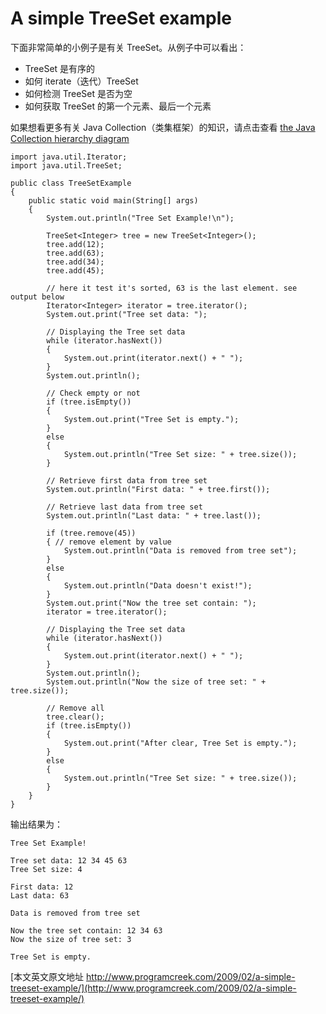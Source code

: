# A simple TreeSet example

下面非常简单的小例子是有关 TreeSet。从例子中可以看出：

*  TreeSet 是有序的
*  如何 iterate（迭代）TreeSet
*  如何检测 TreeSet 是否为空
*  如何获取 TreeSet 的第一个元素、最后一个元素

如果想看更多有关 Java Collection（类集框架）的知识，请点击查看
[the Java Collection hierarchy diagram](http://www.programcreek.com/2009/02/the-interface-and-class-hierarchy-for-collections/)



```
import java.util.Iterator;
import java.util.TreeSet;

public class TreeSetExample
{
	public static void main(String[] args)
	{
		System.out.println("Tree Set Example!\n");
		
		TreeSet<Integer> tree = new TreeSet<Integer>();
		tree.add(12);
		tree.add(63);
		tree.add(34);
		tree.add(45);

		// here it test it's sorted, 63 is the last element. see output below
		Iterator<Integer> iterator = tree.iterator();
		System.out.print("Tree set data: ");

		// Displaying the Tree set data
		while (iterator.hasNext())
		{
			System.out.print(iterator.next() + " ");
		}
		System.out.println();

		// Check empty or not
		if (tree.isEmpty())
		{
			System.out.print("Tree Set is empty.");
		} 
		else
		{
			System.out.println("Tree Set size: " + tree.size());
		}

		// Retrieve first data from tree set
		System.out.println("First data: " + tree.first());

		// Retrieve last data from tree set
		System.out.println("Last data: " + tree.last());

		if (tree.remove(45))
		{ // remove element by value
			System.out.println("Data is removed from tree set");
		}
		else
		{
			System.out.println("Data doesn't exist!");
		}
		System.out.print("Now the tree set contain: ");
		iterator = tree.iterator();

		// Displaying the Tree set data
		while (iterator.hasNext())
		{
			System.out.print(iterator.next() + " ");
		}
		System.out.println();
		System.out.println("Now the size of tree set: " + tree.size());

		// Remove all
		tree.clear();
		if (tree.isEmpty())
		{
			System.out.print("After clear, Tree Set is empty.");
		} 
		else
		{
			System.out.println("Tree Set size: " + tree.size());
		}
	}
}
```


输出结果为：

```
Tree Set Example!

Tree set data: 12 34 45 63
Tree Set size: 4

First data: 12
Last data: 63

Data is removed from tree set

Now the tree set contain: 12 34 63
Now the size of tree set: 3

Tree Set is empty.
```


[本文英文原文地址 http://www.programcreek.com/2009/02/a-simple-treeset-example/](http://www.programcreek.com/2009/02/a-simple-treeset-example/)


